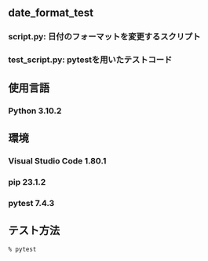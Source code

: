 ## date_format_test
### script.py: 日付のフォーマットを変更するスクリプト
### test_script.py: pytestを用いたテストコード

## 使用言語
### Python 3.10.2

## 環境
### Visual Studio Code 1.80.1
### pip 23.1.2
### pytest 7.4.3

## テスト方法
```
% pytest
```
